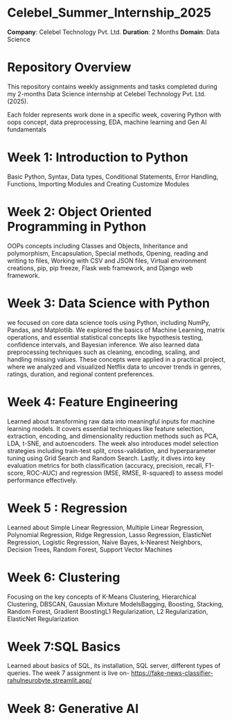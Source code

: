 # Celebel_Summer_Internship_2025

**Company**: Celebel Technology Pvt. Ltd.
**Duration**: 2 Months
**Domain**: Data Science

# Repository Overview
This repository contains weekly assignments and tasks completed during my 2-months Data Science internship at Celebel Technology Pvt. Ltd. (2025).

Each folder represents work done in a specific week, covering Python with oops concept, data preprocessing, EDA, machine learning and Gen AI fundamentals

# Week 1: Introduction to Python
Basic Python, Syntax, Data types, Conditional Statements, Error Handling, Functions, Importing Modules and Creating Customize Modules 

# Week 2: Object Oriented Programming in Python
OOPs concepts including Classes and Objects, Inheritance and polymorphism, Encapsulation, Special methods, Opening, reading and writing to files, Working with CSV and JSON files, Virtual environment creations, pip, pip freeze, Flask web framework, and Django web framework.

# Week 3: Data Science with Python
we focused on core data science tools using Python, including NumPy, Pandas, and Matplotlib. We explored the basics of Machine Learning, matrix operations, and essential statistical concepts like hypothesis testing, confidence intervals, and Bayesian inference. We also learned data preprocessing techniques such as cleaning, encoding, scaling, and handling missing values. These concepts were applied in a practical project, where we analyzed and visualized Netflix data to uncover trends in genres, ratings, duration, and regional content preferences.

# Week 4: Feature Engineering
Learned about transforming raw data into meaningful inputs for machine learning models. It covers essential techniques like feature selection, extraction, encoding, and dimensionality reduction methods such as PCA, LDA, t-SNE, and autoencoders. The week also introduces model selection strategies including train-test split, cross-validation, and hyperparameter tuning using Grid Search and Random Search. Lastly, it dives into key evaluation metrics for both classification (accuracy, precision, recall, F1-score, ROC-AUC) and regression (MSE, RMSE, R-squared) to assess model performance effectively.

# Week 5 : Regression
Learned about Simple Linear Regression, Multiple Linear Regression, Polynomial Regression, Ridge Regression, Lasso Regression, ElasticNet Regression, Logistic Regression, Naive Bayes, k-Nearest Neighbors, Decision Trees, Random Forest, Support Vector Machines

# Week 6:  Clustering
Focusing on the key concepts of K-Means Clustering, Hierarchical Clustering, DBSCAN, Gaussian Mixture ModelsBagging, Boosting, Stacking, Random Forest, Gradient BoostingL1 Regularization, L2 Regularization, ElasticNet Regularization

# Week 7:SQL Basics
Learned about basics of SQL, its installation, SQL server, different types of queries.
The week 7 assignment is live on-  https://fake-news-classifier-rahulneurobyte.streamlit.app/

# Week 8: Generative AI
